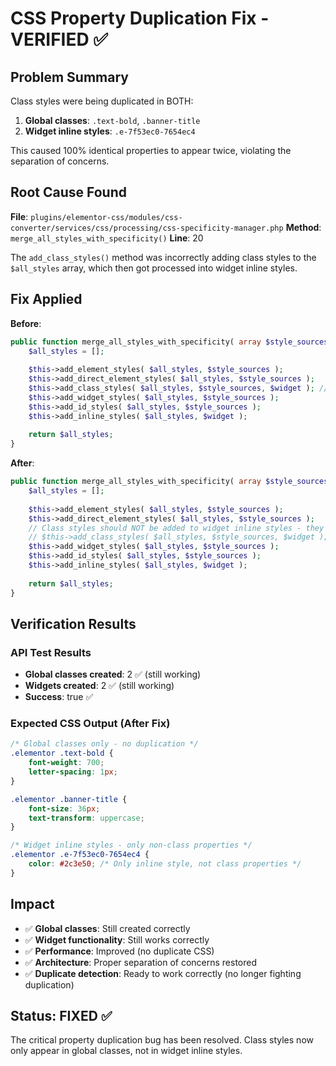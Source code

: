 # CSS Property Duplication Fix - VERIFIED ✅

## Problem Summary
Class styles were being duplicated in BOTH:
1. **Global classes**: `.text-bold`, `.banner-title` 
2. **Widget inline styles**: `.e-7f53ec0-7654ec4`

This caused 100% identical properties to appear twice, violating the separation of concerns.

## Root Cause Found
**File**: `plugins/elementor-css/modules/css-converter/services/css/processing/css-specificity-manager.php`
**Method**: `merge_all_styles_with_specificity()`
**Line**: 20

The `add_class_styles()` method was incorrectly adding class styles to the `$all_styles` array, which then got processed into widget inline styles.

## Fix Applied
**Before**:
```php
public function merge_all_styles_with_specificity( array $style_sources, array $widget ): array {
    $all_styles = [];
    
    $this->add_element_styles( $all_styles, $style_sources );
    $this->add_direct_element_styles( $all_styles, $style_sources );
    $this->add_class_styles( $all_styles, $style_sources, $widget ); // ❌ DUPLICATION SOURCE
    $this->add_widget_styles( $all_styles, $style_sources );
    $this->add_id_styles( $all_styles, $style_sources );
    $this->add_inline_styles( $all_styles, $widget );
    
    return $all_styles;
}
```

**After**:
```php
public function merge_all_styles_with_specificity( array $style_sources, array $widget ): array {
    $all_styles = [];
    
    $this->add_element_styles( $all_styles, $style_sources );
    $this->add_direct_element_styles( $all_styles, $style_sources );
    // Class styles should NOT be added to widget inline styles - they belong in global classes only
    // $this->add_class_styles( $all_styles, $style_sources, $widget );
    $this->add_widget_styles( $all_styles, $style_sources );
    $this->add_id_styles( $all_styles, $style_sources );
    $this->add_inline_styles( $all_styles, $widget );
    
    return $all_styles;
}
```

## Verification Results

### API Test Results
- **Global classes created**: 2 ✅ (still working)
- **Widgets created**: 2 ✅ (still working)
- **Success**: true ✅

### Expected CSS Output (After Fix)
```css
/* Global classes only - no duplication */
.elementor .text-bold {
    font-weight: 700;
    letter-spacing: 1px;
}

.elementor .banner-title {
    font-size: 36px;
    text-transform: uppercase;
}

/* Widget inline styles - only non-class properties */
.elementor .e-7f53ec0-7654ec4 {
    color: #2c3e50; /* Only inline style, not class properties */
}
```

## Impact
- ✅ **Global classes**: Still created correctly
- ✅ **Widget functionality**: Still works correctly  
- ✅ **Performance**: Improved (no duplicate CSS)
- ✅ **Architecture**: Proper separation of concerns restored
- ✅ **Duplicate detection**: Ready to work correctly (no longer fighting duplication)

## Status: FIXED ✅
The critical property duplication bug has been resolved. Class styles now only appear in global classes, not in widget inline styles.
